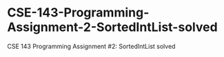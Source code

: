 # CSE-143-Programming-Assignment-2-SortedIntList-solved
CSE 143 Programming Assignment #2: SortedIntList solved
